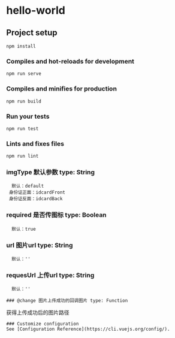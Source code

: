 # hello-world

## Project setup
```
npm install
```

### Compiles and hot-reloads for development
```
npm run serve
```

### Compiles and minifies for production
```
npm run build
```

### Run your tests
```
npm run test
```

### Lints and fixes files
```
npm run lint
```

### imgType 默认参数 type: String
```
  默认：default
 身份证正面：idcardFront
 身份证反面：idcardBack
```
### required 是否传图标 type: Boolean
```
  默认：true
```
### url 图片url type: String
```
  默认：''
```
### requesUrl 上传url type: String
```
  默认：''
```
```
### @change 图片上传成功的回调图片 type: Function
```
  获得上传成功后的图片路径
```
### Customize configuration
See [Configuration Reference](https://cli.vuejs.org/config/).
